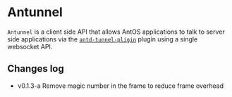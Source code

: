 # Antunnel

`Antunnel` is a client side API that allows AntOS applications to
talk to server side applications via the [`antd-tunnel-pligin`](https://github.com/lxsang/antd-tunnel-plugin) plugin
using a single websocket API.

## Changes log
- v0.1.3-a Remove magic number in the frame to reduce frame overhead
